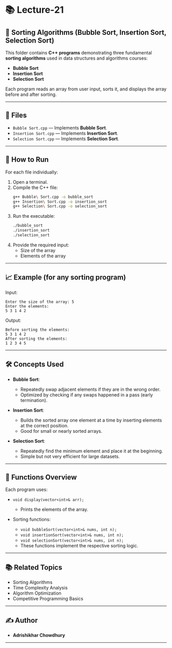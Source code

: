 # 📚 Lecture-21

## 📝 Sorting Algorithms (Bubble Sort, Insertion Sort, Selection Sort)

This folder contains **C++ programs** demonstrating three fundamental **sorting algorithms** used in data structures and algorithms courses:
- **Bubble Sort**
- **Insertion Sort**
- **Selection Sort**

Each program reads an array from user input, sorts it, and displays the array before and after sorting.

---

## 📂 Files

- `Bubble Sort.cpp` — Implements **Bubble Sort**.
- `Insertion Sort.cpp` — Implements **Insertion Sort**.
- `Selection Sort.cpp` — Implements **Selection Sort**.

---

## 🚀 How to Run

For each file individually:

1. Open a terminal.
2. Compile the C++ file:
   ```bash
   g++ Bubble\ Sort.cpp -o bubble_sort
   g++ Insertion\ Sort.cpp -o insertion_sort
   g++ Selection\ Sort.cpp -o selection_sort
   ```
3. Run the executable:
   ```bash
   ./bubble_sort
   ./insertion_sort
   ./selection_sort
   ```
4. Provide the required input:
   - Size of the array
   - Elements of the array

---

## 📈 Example (for any sorting program)

Input:
```
Enter the size of the array: 5
Enter the elements:
5 3 1 4 2
```

Output:
```
Before sorting the elements:
5 3 1 4 2
After sorting the elements:
1 2 3 4 5
```

---

## 🛠️ Concepts Used

- **Bubble Sort**:
  - Repeatedly swap adjacent elements if they are in the wrong order.
  - Optimized by checking if any swaps happened in a pass (early termination).

- **Insertion Sort**:
  - Builds the sorted array one element at a time by inserting elements at the correct position.
  - Good for small or nearly sorted arrays.

- **Selection Sort**:
  - Repeatedly find the minimum element and place it at the beginning.
  - Simple but not very efficient for large datasets.

---

## 🧠 Functions Overview

Each program uses:

- `void display(vector<int>& arr);`
  - Prints the elements of the array.

- Sorting functions:
  - `void bubbleSort(vector<int>& nums, int n);`
  - `void insertionSort(vector<int>& nums, int n);`
  - `void selectionSort(vector<int>& nums, int n);`
  - These functions implement the respective sorting logic.

---

## 📚 Related Topics

- Sorting Algorithms
- Time Complexity Analysis
- Algorithm Optimization
- Competitive Programming Basics

---

## ✍️ Author

- **Adrishikhar Chowdhury**

---
